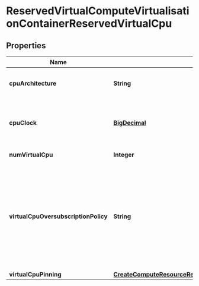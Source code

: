 
# ReservedVirtualComputeVirtualisationContainerReservedVirtualCpu

## Properties
Name | Type | Description | Notes
------------ | ------------- | ------------- | -------------
**cpuArchitecture** | **String** | CPU architecture type. Examples are x86, ARM. | 
**cpuClock** | [**BigDecimal**](BigDecimal.md) | Minimum CPU clock rate (e.g. in MHz) available for the virtualised CPU resources. | 
**numVirtualCpu** | **Integer** | Number of virtual CPUs. | 
**virtualCpuOversubscriptionPolicy** | **String** | The CPU core oversubscription policy, e.g. the relation of virtual CPU cores to physical CPU cores/threads. The cardinality can be 0 if no policy has been defined during the allocation request. | 
**virtualCpuPinning** | [**CreateComputeResourceReservationRequestContainerFlavourVirtualCpuPinning**](CreateComputeResourceReservationRequestContainerFlavourVirtualCpuPinning.md) |  | 



